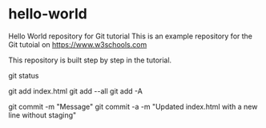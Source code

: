 # hello-world
Hello World repository for Git tutorial
This is an example repository for the Git tutoial on https://www.w3schools.com

This repository is built step by step in the tutorial.


 git status

 git add index.html
git add --all
git add -A


git commit -m "Message"
git commit -a -m "Updated index.html with a new line without staging"